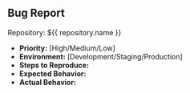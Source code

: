 ## Bug Report

<!-- Template Variables -->
Repository: ${{ repository.name }}

<!-- Custom Fields -->
- **Priority:** [High/Medium/Low]
- **Environment:** [Development/Staging/Production]
- **Steps to Reproduce:**
- **Expected Behavior:**
- **Actual Behavior:**
